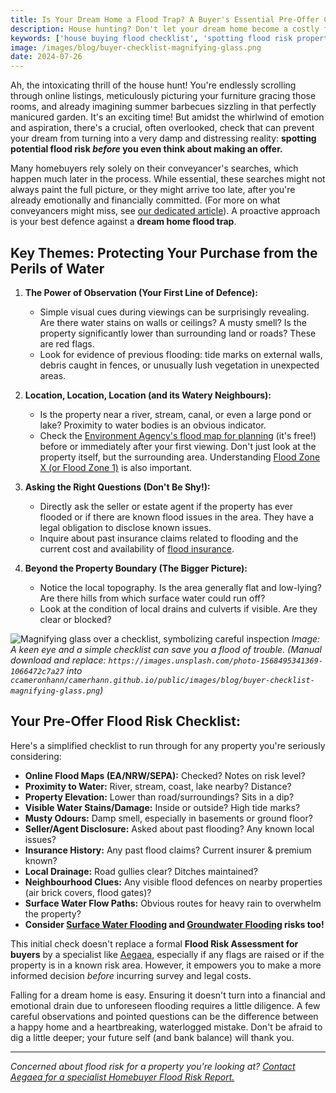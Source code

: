 ```yaml
---
title: Is Your Dream Home a Flood Trap? A Buyer's Essential Pre-Offer Checklist
description: House hunting? Don't let your dream home become a costly flood nightmare. Our simple checklist helps UK buyers spot potential flood risks before making an offer.
keywords: ['house buying flood checklist', 'spotting flood risk property', 'pre-offer flood checks', 'dream home flood risk', 'buyer flood awareness', 'property viewing flood signs', 'hidden flood damage', 'home survey flood risk', 'flood plain property check', 'flood risk assessment for buyers']
image: /images/blog/buyer-checklist-magnifying-glass.png
date: 2024-07-26
---
```


Ah, the intoxicating thrill of the house hunt! You're endlessly scrolling through online listings, meticulously picturing your furniture gracing those rooms, and already imagining summer barbecues sizzling in that perfectly manicured garden. It's an exciting time! But amidst the whirlwind of emotion and aspiration, there's a crucial, often overlooked, check that can prevent your dream from turning into a very damp and distressing reality: **spotting potential flood risk *before* you even think about making an offer.**

Many homebuyers rely solely on their conveyancer's searches, which happen much later in the process. While essential, these searches might not always paint the full picture, or they might arrive too late, after you're already emotionally and financially committed. (For more on what conveyancers might miss, see [our dedicated article](https://camerhann.github.io/blog/what-conveyancer-might-miss-flood-risk-due-diligence)). A proactive approach is your best defence against a **dream home flood trap**.

## Key Themes: Protecting Your Purchase from the Perils of Water

1.  **The Power of Observation (Your First Line of Defence):**
    *   Simple visual cues during viewings can be surprisingly revealing. Are there water stains on walls or ceilings? A musty smell? Is the property significantly lower than surrounding land or roads? These are red flags.
    *   Look for evidence of previous flooding: tide marks on external walls, debris caught in fences, or unusually lush vegetation in unexpected areas.

2.  **Location, Location, Location (and its Watery Neighbours):**
    *   Is the property near a river, stream, canal, or even a large pond or lake? Proximity to water bodies is an obvious indicator.
    *   Check the [Environment Agency's flood map for planning](https://www.gov.uk/check-long-term-flood-risk) (it's free!) before or immediately after your first viewing. Don't just look at the property itself, but the surrounding area. Understanding [Flood Zone X (or Flood Zone 1)](https://camerhann.github.io/blog/flood-zone-x-what-does-it-mean) is also important.

3.  **Asking the Right Questions (Don't Be Shy!):**
    *   Directly ask the seller or estate agent if the property has ever flooded or if there are known flood issues in the area. They have a legal obligation to disclose known issues.
    *   Inquire about past insurance claims related to flooding and the current cost and availability of [flood insurance](https://camerhann.github.io/blog/insurance-nightmares-proper-fra-can-save-hassle).

4.  **Beyond the Property Boundary (The Bigger Picture):**
    *   Notice the local topography. Is the area generally flat and low-lying? Are there hills from which surface water could run off?
    *   Look at the condition of local drains and culverts if visible. Are they clear or blocked?

![Magnifying glass over a checklist, symbolizing careful inspection](/images/blog/buyer-checklist-magnifying-glass.png)
*Image: A keen eye and a simple checklist can save you a flood of trouble. (Manual download and replace: `https://images.unsplash.com/photo-1568495341369-1066472c7a27` into `ccameronhann/camerhann.github.io/public/images/blog/buyer-checklist-magnifying-glass.png`)*

## Your Pre-Offer Flood Risk Checklist:

Here's a simplified checklist to run through for any property you're seriously considering:

*   **Online Flood Maps (EA/NRW/SEPA):** Checked? Notes on risk level?
*   **Proximity to Water:** River, stream, coast, lake nearby? Distance?
*   **Property Elevation:** Lower than road/surroundings? Sits in a dip?
*   **Visible Water Stains/Damage:** Inside or outside? High tide marks?
*   **Musty Odours:** Damp smell, especially in basements or ground floor?
*   **Seller/Agent Disclosure:** Asked about past flooding? Any known local issues?
*   **Insurance History:** Any past flood claims? Current insurer & premium known?
*   **Local Drainage:** Road gullies clear? Ditches maintained?
*   **Neighbourhood Clues:** Any visible flood defences on nearby properties (air brick covers, flood gates)?
*   **Surface Water Flow Paths:** Obvious routes for heavy rain to overwhelm the property?
*   **Consider [Surface Water Flooding](https://camerhann.github.io/blog/surface-water-flooding-hidden-menace-prepare) and [Groundwater Flooding](https://camerhann.github.io/blog/groundwater-flooding-risk-from-below) risks too!**

This initial check doesn't replace a formal **Flood Risk Assessment for buyers** by a specialist like [Aegaea](https://aegaea.com/services/flood-risk-assessment-for-homebuyers/), especially if any flags are raised or if the property is in a known risk area. However, it empowers you to make a more informed decision *before* incurring survey and legal costs.

Falling for a dream home is easy. Ensuring it doesn't turn into a financial and emotional drain due to unforeseen flooding requires a little diligence. A few careful observations and pointed questions can be the difference between a happy home and a heartbreaking, waterlogged mistake. Don't be afraid to dig a little deeper; your future self (and bank balance) will thank you.

---

*Concerned about flood risk for a property you're looking at? [Contact Aegaea for a specialist Homebuyer Flood Risk Report.](https://aegaea.com/contact-us)* 